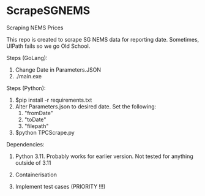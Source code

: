 # ScrapeSGNEMS
Scraping NEMS Prices


This repo is created to scrape SG NEMS data for reporting date. Sometimes, UIPath fails so we go Old School.

Steps (GoLang):
1) Change Date in Parameters.JSON
2) ./main.exe



Steps (Python):
1) $pip install -r requirements.txt
2) Alter Parameters.json to desired date. Set the following:
    1) "fromDate"
    2) "toDate"
    3) "filepath"
3) $python TPCScrape.py

Dependencies:
1) Python 3.11. Probably works for earlier version. Not tested for anything outside of 3.11

2) Containerisation
3) Implement test cases (PRIORITY !!!)
